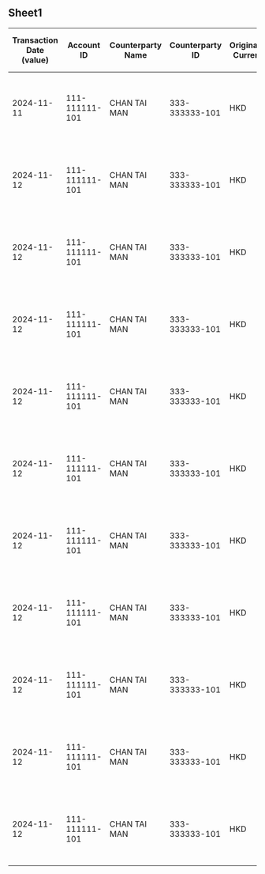 ## Sheet1
| Transaction Date (value) | Account ID | Counterparty Name | Counterparty ID | Originating Currency | Originating Amount | Debit Credit Indicator | Beneficiary Bank Raw | Originator Bank Raw | Beneficiary Name | Originator Account Number | Transaction Type Source | Transaction Code Description | Sending Bank Account Number | Sending Bank Address | Converted Amount | Fraud Payment |
| --- | --- | --- | --- | --- | --- | --- | --- | --- | --- | --- | --- | --- | --- | --- | --- | --- |
| 2024-11-11 | 111-111111-101 | CHAN TAI MAN | 333-333333-101 | HKD | 19990 | C | Hang Seng Bank Ltd. | The Hongkong and Shanghai Banking Corporation Limited | MR CHAN TAI MAN | 333-333333-101 | CWTF | Default transaction | NaN | The Hongkong and Shanghai Banking Corporation Limited HK | 19990 | 10 |
| 2024-11-12 | 111-111111-101 | CHAN TAI MAN | 333-333333-101 | HKD | 93000 | C | Hang Seng Bank Ltd. | The Hongkong and Shanghai Banking Corporation Limited | MR CHAN TAI MAN | 333-333333-101 | CWTF | Default transaction | NaN | The Hongkong and Shanghai Banking Corporation Limited HK | 93000 | 4 |
| 2024-11-12 | 111-111111-101 | CHAN TAI MAN | 333-333333-101 | HKD | 56000 | C | Hang Seng Bank Ltd. | The Hongkong and Shanghai Banking Corporation Limited | MR CHAN TAI MAN | 333-333333-101 | CWTF | Default transaction | NaN | The Hongkong and Shanghai Banking Corporation Limited HK | 56000 | 3 |
| 2024-11-12 | 111-111111-101 | CHAN TAI MAN | 333-333333-101 | HKD | 200000 | C | Hang Seng Bank Ltd. | The Hongkong and Shanghai Banking Corporation Limited | MR CHAN TAI MAN | 333-333333-101 | CWTF | Default transaction | NaN | The Hongkong and Shanghai Banking Corporation Limited HK | 200000 | 6 |
| 2024-11-12 | 111-111111-101 | CHAN TAI MAN | 333-333333-101 | HKD | 100000 | C | Hang Seng Bank Ltd. | The Hongkong and Shanghai Banking Corporation Limited | MR CHAN TAI MAN | 333-333333-101 | CWTF | Default transaction | NaN | The Hongkong and Shanghai Banking Corporation Limited HK | 100000 | 7 |
| 2024-11-12 | 111-111111-101 | CHAN TAI MAN | 333-333333-101 | HKD | 25500 | C | Hang Seng Bank Ltd. | The Hongkong and Shanghai Banking Corporation Limited | MR CHAN TAI MAN | 333-333333-101 | CWTF | Default transaction | NaN | The Hongkong and Shanghai Banking Corporation Limited HK | 25500 | 1 |
| 2024-11-12 | 111-111111-101 | CHAN TAI MAN | 333-333333-101 | HKD | 90000 | C | Hang Seng Bank Ltd. | The Hongkong and Shanghai Banking Corporation Limited | MR CHAN TAI MAN | 333-333333-101 | CWTF | Default transaction | NaN | The Hongkong and Shanghai Banking Corporation Limited HK | 90000 | 5 |
| 2024-11-12 | 111-111111-101 | CHAN TAI MAN | 333-333333-101 | HKD | 50000 | C | Hang Seng Bank Ltd. | The Hongkong and Shanghai Banking Corporation Limited | MR CHAN TAI MAN | 333-333333-101 | CWTF | Default transaction | NaN | The Hongkong and Shanghai Banking Corporation Limited HK | 50000 | 9 |
| 2024-11-12 | 111-111111-101 | CHAN TAI MAN | 333-333333-101 | HKD | 50000 | C | Hang Seng Bank Ltd. | The Hongkong and Shanghai Banking Corporation Limited | MR CHAN TAI MAN | 333-333333-101 | CWTF | Default transaction | NaN | The Hongkong and Shanghai Banking Corporation Limited HK | 50000 | 2 |
| 2024-11-12 | 111-111111-101 | CHAN TAI MAN | 333-333333-101 | HKD | 16500 | C | Hang Seng Bank Ltd. | The Hongkong and Shanghai Banking Corporation Limited | MR CHAN TAI MAN | 333-333333-101 | CWTF | Default transaction | NaN | The Hongkong and Shanghai Banking Corporation Limited HK | 16500 | 11 |
| 2024-11-12 | 111-111111-101 | CHAN TAI MAN | 333-333333-101 | HKD | 77000 | C | Hang Seng Bank Ltd. | The Hongkong and Shanghai Banking Corporation Limited | MR CHAN TAI MAN | 333-333333-101 | CWTF | Default transaction | NaN | The Hongkong and Shanghai Banking Corporation Limited HK | 77000 | 8 |